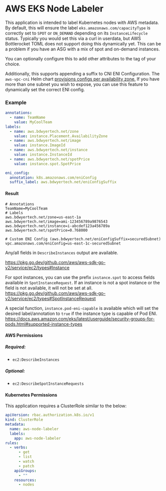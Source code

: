 # AWS EKS Node Labeler

This application is intended to label Kubernetes nodes with AWS metadata.  By default, this will ensure the label `eks.amazonaws.com/capacityType` is correctly set to `SPOT` or `ON_DEMAND` depending on its `InstanceLifecycle` status. Typically you would set this via a curl in userdata, but AWS Bottlerocket TOML does not support doing this dynamically yet.  This can be a problem if you have an ASG with a mix of spot and on-demand instances.

You can optionally configure this to add other attributes to the tag of your choice.

Additionally, this supports appending a suffix to CNI ENI Configuration.  The `aws-vpc-cni` Helm chart [provisions configs per availability zone.](https://github.com/aws/amazon-vpc-cni-k8s/blob/2af69b263885e94e4eeae309b07807b3714c0381/charts/aws-vpc-cni/templates/eniconfig.yaml#L6)  If you have more than one subnet you wish to expose, you can use this feature to dynamically set the correct ENI config.

### Example
```yaml
annotations:
  - name: TeamName
    value: MyCoolTeam
labels:
  - name: aws.bdwyertech.net/zone
    value: instance.Placement.AvailabilityZone
  - name: aws.bdwyertech.net/image
    value: instance.ImageId
  - name: aws.bdwyertech.net/instance
    value: instance.InstanceId
  - name: aws.bdwyertech.net/spotPrice
    value: instance.spot.SpotPrice

eni_config:
  annotation: k8s.amazonaws.com/eniConfig
  suffix_label: aws.bdwyertech.net/eniConfigSuffix
```

#### Result
```
# Annotations
TeamName=MyCoolTeam
# Labels
aws.bdwyertech.net/zone=us-east-1a
aws.bdwyertech.net/image=ami-123456789a9876543
aws.bdwyertech.net/instance=i-abcdef123a456789a
aws.bdwyertech.net/spotPrice=0.768000

# Custom ENI Config (aws.bdwyertech.net/eniConfigSuffix=securedSubnet)
vpc.amazonaws.com/eniConfig=us-east-1c-securedSubnet
```

Any/all fields in `DescribeInstances` output are available.

https://pkg.go.dev/github.com/aws/aws-sdk-go-v2/service/ec2/types#Instance

For spot instances, you can use the prefix `instance.spot` to access fields available in `SpotInstanceRequest`.  If an instance is not a spot instance or the field is not available, it will not be set at all.
https://pkg.go.dev/github.com/aws/aws-sdk-go-v2/service/ec2/types#SpotInstanceRequest

A special function, `instance.pod-eni-capable` is available which will set the desired label/annotation to `true` if the instance type is capable of Pod ENI.
https://docs.aws.amazon.com/eks/latest/userguide/security-groups-for-pods.html#supported-instance-types

#### AWS Permissions
##### Required: 
* `ec2:DescribeInstances`

##### Optional:
* `ec2:DescribeSpotInstanceRequests`

#### Kubernetes Permissions
This application requires a ClusterRole similar to the below:
```yaml
apiVersion: rbac.authorization.k8s.io/v1
kind: ClusterRole
metadata:
  name: aws-node-labeler
  labels:
    app: aws-node-labeler
rules:
  - verbs:
      - get
      - list
      - watch
      - patch
    apiGroups:
      - ""
    resources:
      - nodes
```
